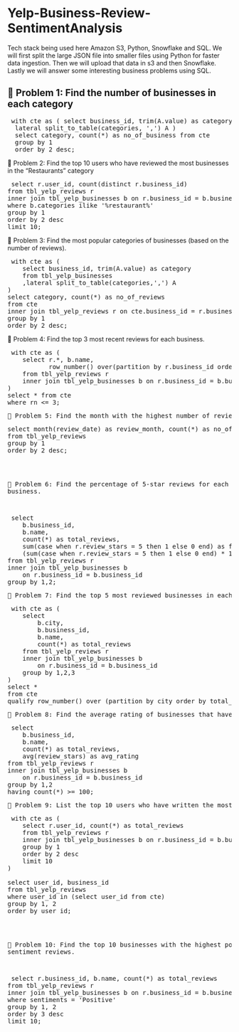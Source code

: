 # Yelp-Business-Review-SentimentAnalysis

Tech stack being used here Amazon S3, Python, Snowflake and SQL. We will first split the large JSON file into smaller files using Python for faster data ingestion. Then we will upload that data in s3 and then Snowflake. Lastly we will answer some interesting business problems using SQL.

## 📌 Problem 1: Find the number of businesses in each category

<pre> with cte as ( select business_id, trim(A.value) as category from tbl_yelp_businesses,
  lateral split_to_table(categories, ',') A ) 
  select category, count(*) as no_of_business from cte
  group by 1 
  order by 2 desc; </pre>

📌 Problem 2: Find the top 10 users who have reviewed the most businesses in the “Restaurants” category
<pre> select r.user_id, count(distinct r.business_id)
from tbl_yelp_reviews r
inner join tbl_yelp_businesses b on r.business_id = b.business_id
where b.categories ilike '%restaurant%'
group by 1
order by 2 desc
limit 10;</pre>

📌 Problem 3: Find the most popular categories of businesses (based on the number of reviews).
<pre> with cte as (
    select business_id, trim(A.value) as category
    from tbl_yelp_businesses
    ,lateral split_to_table(categories,',') A
)
select category, count(*) as no_of_reviews
from cte
inner join tbl_yelp_reviews r on cte.business_id = r.business_id
group by 1
order by 2 desc; </pre>

📌 Problem 4: Find the top 3 most recent reviews for each business.
<pre> with cte as (
    select r.*, b.name,
           row_number() over(partition by r.business_id order by review_date desc) as rn
    from tbl_yelp_reviews r
    inner join tbl_yelp_businesses b on r.business_id = b.business_id
)
select * from cte
where rn <= 3; <pre/>
📌 Problem 5: Find the month with the highest number of reviews.
<pre>select month(review_date) as review_month, count(*) as no_of_reviews
from tbl_yelp_reviews
group by 1
order by 2 desc; </pre>
📌 Problem 6: Find the percentage of 5-star reviews for each business.
<pre> select 
    b.business_id,
    b.name, 
    count(*) as total_reviews,
    sum(case when r.review_stars = 5 then 1 else 0 end) as five_star_reviews,
    (sum(case when r.review_stars = 5 then 1 else 0 end) * 100.0 / count(*)) as five_star_percentage
from tbl_yelp_reviews r
inner join tbl_yelp_businesses b 
    on r.business_id = b.business_id
group by 1,2; <pre/>
📌 Problem 7: Find the top 5 most reviewed businesses in each city.
<pre> with cte as (
    select 
        b.city, 
        b.business_id, 
        b.name, 
        count(*) as total_reviews
    from tbl_yelp_reviews r
    inner join tbl_yelp_businesses b 
        on r.business_id = b.business_id
    group by 1,2,3
) 
select * 
from cte 
qualify row_number() over (partition by city order by total_reviews desc) <= 5; <pre/>
📌 Problem 8: Find the average rating of businesses that have at least 100 reviews.
<pre> select 
    b.business_id, 
    b.name, 
    count(*) as total_reviews, 
    avg(review_stars) as avg_rating
from tbl_yelp_reviews r
inner join tbl_yelp_businesses b 
    on r.business_id = b.business_id
group by 1,2
having count(*) >= 100; <pre/>
📌 Problem 9: List the top 10 users who have written the most reviews, along with the businesses they reviewed.
<pre> with cte as (
    select r.user_id, count(*) as total_reviews
    from tbl_yelp_reviews r
    inner join tbl_yelp_businesses b on r.business_id = b.business_id
    group by 1
    order by 2 desc
    limit 10
)

select user_id, business_id
from tbl_yelp_reviews
where user_id in (select user_id from cte)
group by 1, 2
order by user_id; </pre>
📌 Problem 10: Find the top 10 businesses with the highest positive sentiment reviews.
<pre> select r.business_id, b.name, count(*) as total_reviews
from tbl_yelp_reviews r
inner join tbl_yelp_businesses b on r.business_id = b.business_id
where sentiments = 'Positive'
group by 1, 2
order by 3 desc
limit 10;</pre>
